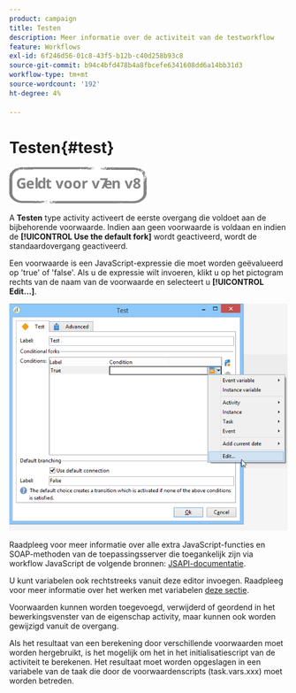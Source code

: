 ```yaml
---
product: campaign
title: Testen
description: Meer informatie over de activiteit van de testworkflow
feature: Workflows
exl-id: 6f246d56-01c8-43f5-b12b-c40d258b93c8
source-git-commit: b94c4bfd478b4a8fbcefe6341608dd6a14bb31d3
workflow-type: tm+mt
source-wordcount: '192'
ht-degree: 4%

---
```


# Testen{#test}

![](../../assets/common.svg)

A **Testen** type activity activeert de eerste overgang die voldoet aan de bijbehorende voorwaarde. Indien aan geen voorwaarde is voldaan en indien de **[!UICONTROL Use the default fork]** wordt geactiveerd, wordt de standaardovergang geactiveerd.

Een voorwaarde is een JavaScript-expressie die moet worden geëvalueerd op &#39;true&#39; of &#39;false&#39;. Als u de expressie wilt invoeren, klikt u op het pictogram rechts van de naam van de voorwaarde en selecteert u **[!UICONTROL Edit...]**.

![](assets/edit_test.png)

Raadpleeg voor meer informatie over alle extra JavaScript-functies en SOAP-methoden van de toepassingsserver die toegankelijk zijn via workflow JavaScript de volgende bronnen: [JSAPI-documentatie](https://experienceleague.adobe.com/developer/campaign-api/api/index.html?lang=nl).

U kunt variabelen ook rechtstreeks vanuit deze editor invoegen. Raadpleeg voor meer informatie over het werken met variabelen [deze sectie](javascript-scripts-and-templates.md#variables).

Voorwaarden kunnen worden toegevoegd, verwijderd of geordend in het bewerkingsvenster van de eigenschap activity, maar kunnen ook worden gewijzigd vanuit de overgang.

Als het resultaat van een berekening door verschillende voorwaarden moet worden hergebruikt, is het mogelijk om het in het initialisatiescript van de activiteit te berekenen. Het resultaat moet worden opgeslagen in een variabele van de taak die door de voorwaardenscripts (task.vars.xxx) moet worden betreden.
